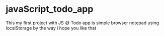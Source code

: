# javaScript_todo_app
This my first project with JS 😅 
Todo app is simple browser notepad using localStorage by the way i hope you like that
